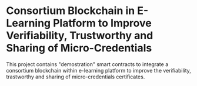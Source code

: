 # Consortium Blockchain in E-Learning Platform to Improve Verifiability, Trustworthy and Sharing of Micro-Credentials

This project contains "demostration" smart contracts to integrate a consortium blockchain within e-learning platform to improve the verifiability, trastworthy and sharing of micro-credentials certificates.
